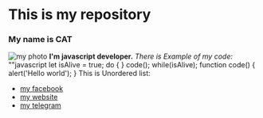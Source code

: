 # This is my repository
### My name is CAT
![my photo](<img width="237" height="243" alt="Знімок екрана 2025-04-06 203750" src="https://github.com/user-attachments/assets/64cca2c0-b64e-4f70-a96c-c4b028a6975a" />)
**I'm javascript developer.**
*There is Example of my code:*
""javascript
let isAlive = true;
do {
}
code();
while(isAlive);
function code() {
alert('Hello world');
}
This is Unordered list:
* [my facebook](http://github.com)
* [my website](http://github.com)
* [my telegram](http://github.com)
